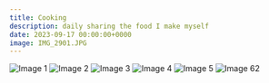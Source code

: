 ```yaml
---
title: Cooking
description: daily sharing the food I make myself
date: 2023-09-17 00:00:00+0000
image: IMG_2901.JPG
---
```


![Image 1](IMG_2520.JPG) ![Image 2](IMG_2526.JPG)
![Image 3](IMG_2837.JPG) ![Image 4](IMG_2845.JPG)
![Image 5](IMG_2901.JPG) ![Image 62](IMG_6930.JPG)

